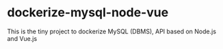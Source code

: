 # dockerize-mysql-node-vue
This is the tiny project to dockerize MySQL (DBMS), API based on Node.js and Vue.js
